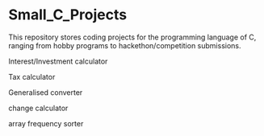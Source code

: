 # Small_C_Projects
This repository stores coding projects for the programming language of C, ranging from hobby programs to hackethon/competition submissions.

Interest/Investment calculator

Tax calculator

Generalised converter

change calculator

array frequency sorter
